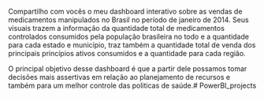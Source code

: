 Compartilho com vocês o meu dashboard interativo sobre as vendas de medicamentos manipulados no Brasil no período de janeiro de 2014. Seus visuais trazem a informação da quantidade total de medicamentos controlados consumidos pela população brasileira no todo e a quantidade para cada estado e município, traz também a quantidade total de venda dos principais princípios ativos consumidos e a quantidade para cada região.

O principal objetivo desse dashboard é que a partir dele possamos tomar decisões mais assertivas em relação ao planejamento de recursos e também para um melhor controle das politicas de saúde.# PowerBI_projects

